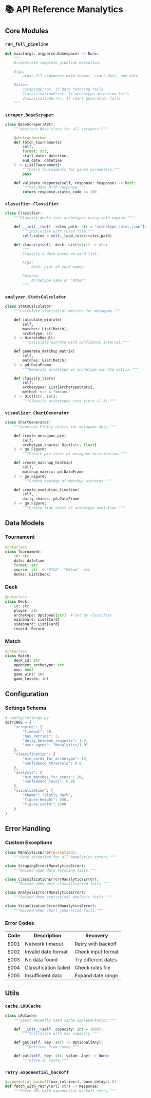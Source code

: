 # 📚 API Reference Manalytics

## Core Modules

### `run_full_pipeline`

```python
def main(args: argparse.Namespace) -> None:
    """
    Orchestrate complete pipeline execution.

    Args:
        args: CLI arguments with format, start_date, end_date

    Raises:
        ScrapingError: If data fetching fails
        ClassificationError: If archetype detection fails
        VisualizationError: If chart generation fails
    """
```

### `scraper.BaseScraper`

```python
class BaseScraper(ABC):
    """Abstract base class for all scrapers."""

    @abstractmethod
    def fetch_tournaments(
        self,
        format: str,
        start_date: datetime,
        end_date: datetime
    ) -> List[Tournament]:
        """Fetch tournaments for given parameters."""
        pass

    def validate_response(self, response: Response) -> bool:
        """Validate HTTP response."""
        return response.status_code == 200
```

### `classifier.Classifier`

```python
class Classifier:
    """Classify decks into archetypes using rule engine."""

    def __init__(self, rules_path: str = "archetype_rules.json"):
        """Initialize with rules file."""
        self.rules = self._load_rules(rules_path)

    def classify(self, deck: List[str]) -> str:
        """
        Classify a deck based on card list.

        Args:
            deck: List of card names

        Returns:
            Archetype name or "Other"
        """
```

### `analyzer.StatsCalculator`

```python
class StatsCalculator:
    """Calculate statistical metrics for metagame."""

    def calculate_winrate(
        self,
        matches: List[Match],
        archetype: str
    ) -> WinrateResult:
        """Calculate winrate with confidence interval."""

    def generate_matchup_matrix(
        self,
        matches: List[Match]
    ) -> pd.DataFrame:
        """Generate archetype vs archetype winrate matrix."""

    def classify_tiers(
        self,
        archetypes: List[ArchetypeStats],
        method: str = "kmeans"
    ) -> Dict[str, int]:
        """Classify archetypes into tiers (1-3)."""
```

### `visualizer.ChartGenerator`

```python
class ChartGenerator:
    """Generate Plotly charts for metagame data."""

    def create_metagame_pie(
        self,
        archetype_shares: Dict[str, float]
    ) -> go.Figure:
        """Create pie chart of metagame distribution."""

    def create_matchup_heatmap(
        self,
        matchup_matrix: pd.DataFrame
    ) -> go.Figure:
        """Create heatmap of matchup winrates."""

    def create_evolution_timeline(
        self,
        daily_shares: pd.DataFrame
    ) -> go.Figure:
        """Create line chart of archetype evolution."""
```

## Data Models

### Tournament

```python
@dataclass
class Tournament:
    id: str
    date: datetime
    format: str
    source: str  # "MTGO", "Melee", etc.
    decks: List[Deck]
```

### Deck

```python
@dataclass
class Deck:
    id: str
    player: str
    archetype: Optional[str]  # Set by classifier
    mainboard: List[Card]
    sideboard: List[Card]
    record: Record
```

### Match

```python
@dataclass
class Match:
    deck_id: str
    opponent_archetype: str
    won: bool
    game_wins: int
    game_losses: int
```

## Configuration

### Settings Schema

```python
# config/settings.py
SETTINGS = {
    "scraping": {
        "timeout": 30,
        "max_retries": 3,
        "delay_between_requests": 1.0,
        "user_agent": "Manalytics/1.0"
    },
    "classification": {
        "min_cards_for_archetype": 10,
        "confidence_threshold": 0.8
    },
    "analysis": {
        "min_matches_for_stats": 20,
        "confidence_level": 0.95
    },
    "visualization": {
        "theme": "plotly_dark",
        "figure_height": 600,
        "figure_width": 1000
    }
}
```

## Error Handling

### Custom Exceptions

```python
class ManalyticsError(Exception):
    """Base exception for all Manalytics errors."""

class ScrapingError(ManalyticsError):
    """Raised when data fetching fails."""

class ClassificationError(ManalyticsError):
    """Raised when deck classification fails."""

class AnalysisError(ManalyticsError):
    """Raised when statistical analysis fails."""

class VisualizationError(ManalyticsError):
    """Raised when chart generation fails."""
```

### Error Codes

| Code | Description | Recovery |
|------|-------------|----------|
| E001 | Network timeout | Retry with backoff |
| E002 | Invalid date format | Check input format |
| E003 | No data found | Try different dates |
| E004 | Classification failed | Check rules file |
| E005 | Insufficient data | Expand date range |

## Utils

### `cache.LRUCache`

```python
class LRUCache:
    """Least Recently Used cache implementation."""

    def __init__(self, capacity: int = 1000):
        """Initialize with max capacity."""

    def get(self, key: str) -> Optional[Any]:
        """Retrieve from cache."""

    def put(self, key: str, value: Any) -> None:
        """Store in cache."""
```

### `retry.exponential_backoff`

```python
@exponential_backoff(max_retries=3, base_delay=1.0)
def fetch_with_retry(url: str) -> Response:
    """Fetch URL with exponential backoff retry."""
```
